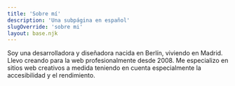 ```yaml
---
title: 'Sobre mí'
description: 'Una subpágina en español'
slugOverride: 'sobre mi'
layout: base.njk
---
```


Soy una desarrolladora y diseñadora nacida en Berlín, viviendo en Madrid. Llevo creando para la web profesionalmente desde 2008. Me especializo en sitios web creativos a medida teniendo en cuenta especialmente la accesibilidad y el rendimiento.
